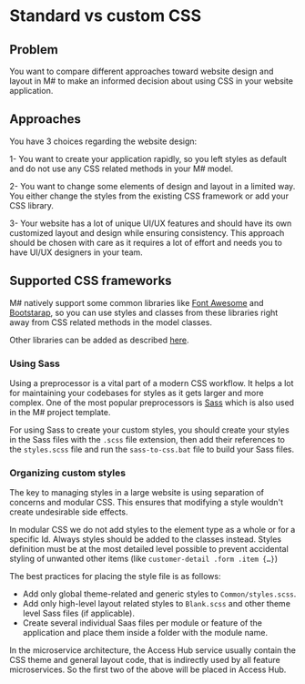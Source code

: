 # Standard vs custom CSS

## Problem

You want to compare different approaches toward website design and layout in M# to make an informed decision about using CSS in your website application.

## Approaches

You have 3 choices regarding the website design:

1- You want to create your application rapidly, so you left styles as default and do not use any CSS related methods in your M# model.

2- You want to change some elements of design and layout in a limited way. You either change the styles from the existing CSS framework or add your CSS library.

3- Your website has a lot of unique UI/UX features and should have its own customized layout and design while ensuring consistency. This approach should be chosen with care as it requires a lot of effort and needs you to have UI/UX designers in your team.

## Supported CSS frameworks
M# natively support some common libraries like [Font Awesome](https://fontawesome.com/) and [Bootstarap](https://getbootstrap.com/), so you can use styles and classes from these libraries right away from CSS related methods in the model classes. 

Other libraries can be added as described [here](https://www.msharp.co.uk/#/how-to/javascript/addingLibrary).

### Using Sass
Using a preprocessor is a vital part of a modern CSS workflow. It helps a lot for maintaining your codebases for styles as it gets larger and more complex. One of the most popular preprocessors is [Sass](https://sass-lang.com/) which is also used in the M# project template.

For using Sass to create your custom styles, you should create your styles in the Sass files with the `.scss` file extension, then add their references to the `styles.scss` file and run the `sass-to-css.bat` file to build your Sass files.

### Organizing custom styles 
The key to managing styles in a large website is using separation of concerns and modular CSS. This ensures that modifying a style wouldn't create undesirable side effects. 

In modular CSS we do not add styles to the element type as a whole or for a specific Id. Always styles should be added to the classes instead. Styles definition must be at the most detailed level possible to prevent accidental styling of unwanted other items (like `customer-detail .form .item {…}`) 

The best practices for placing the style file is as follows: 

- Add only global theme-related and generic styles to `Common/styles.scss`.
- Add only high-level layout related styles to `Blank.scss` and other theme level Sass files (if applicable).
- Create several individual Saas files per module or feature of the application and place them inside a folder with the module name.

In the microservice architecture, the Access Hub service usually contain the CSS theme and general layout code, that is indirectly used by all feature microservices. So the first two of the above will be placed in Access Hub.